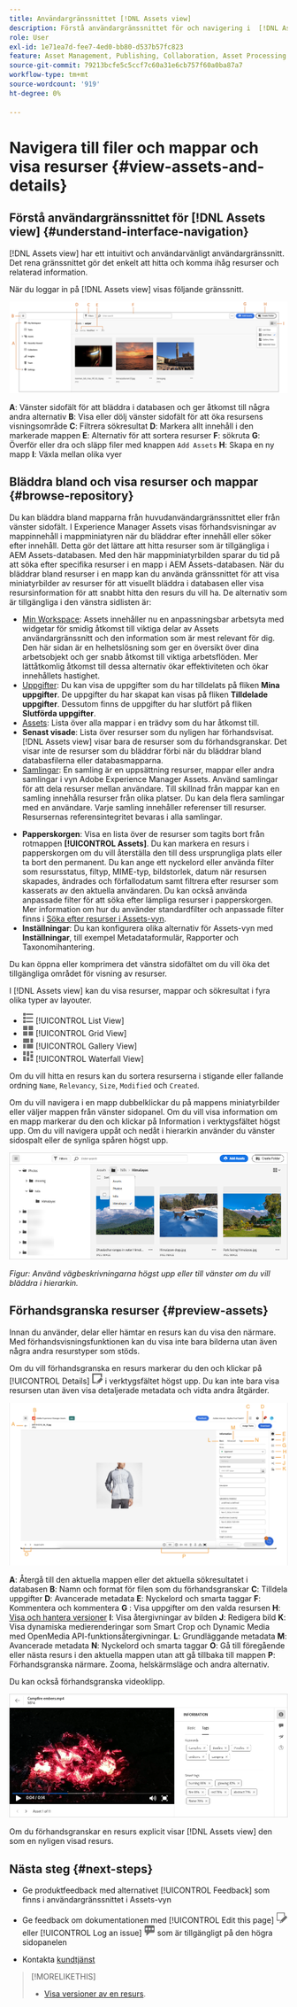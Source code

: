```yaml
---
title: Användargränssnittet [!DNL Assets view]
description: Förstå användargränssnittet för och navigering i  [!DNL Assets view].
role: User
exl-id: 1e71ea7d-fee7-4ed0-bb80-d537b57fc823
feature: Asset Management, Publishing, Collaboration, Asset Processing
source-git-commit: 79213bcfe5c5ccf7c60a31e6cb757f60a0ba87a7
workflow-type: tm+mt
source-wordcount: '919'
ht-degree: 0%

---
```


# Navigera till filer och mappar och visa resurser {#view-assets-and-details}

<!-- TBD: Give screenshots of all views with many assets. Zoom out to showcase how the thumbnails/tiles flow on the UI in different views. -->

<!-- TBD: The options in left sidebar may change. Shared with me and Shared by me are missing for now. Update this section as UI is updated. -->

## Förstå användargränssnittet för [!DNL Assets view] {#understand-interface-navigation}

[!DNL Assets view] har ett intuitivt och användarvänligt användargränssnitt. Det rena gränssnittet gör det enkelt att hitta och komma ihåg resurser och relaterad information.

När du loggar in på [!DNL Assets view] visas följande gränssnitt.

![[!DNL Assets view]-användargränssnitt](assets/assets-view-interface.png)

**A**: Vänster sidofält för att bläddra i databasen och ger åtkomst till några andra alternativ **B**: Visa eller dölj vänster sidofält för att öka resursens visningsområde **C**: Filtrera sökresultat **D**: Markera allt innehåll i den markerade mappen **E**: Alternativ för att sortera resurser **F**: sökruta **G**: Överför eller dra och släpp filer med knappen `Add Assets` **H**: Skapa en ny mapp **I**: Växla mellan olika vyer

<!-- TBD: Need an embedded video here with narration. It has to be hosted on MPC to be embeddable. -->

## Bläddra bland och visa resurser och mappar {#browse-repository}

Du kan bläddra bland mapparna från huvudanvändargränssnittet eller från vänster sidofält. I Experience Manager Assets visas förhandsvisningar av mappinnehåll i mappminiatyren när du bläddrar efter innehåll eller söker efter innehåll. Detta gör det lättare att hitta resurser som är tillgängliga i AEM Assets-databasen. Med den här mappminiatyrbilden sparar du tid på att söka efter specifika resurser i en mapp i AEM Assets-databasen.
När du bläddrar bland resurser i en mapp kan du använda gränssnittet för att visa miniatyrbilder av resurser för att visuellt bläddra i databasen eller visa resursinformation för att snabbt hitta den resurs du vill ha. De alternativ som är tillgängliga i den vänstra sidlisten är:

* [Min Workspace](/help/assets/my-workspace-assets-view.md): Assets innehåller nu en anpassningsbar arbetsyta med widgetar för smidig åtkomst till viktiga delar av Assets användargränssnitt och den information som är mest relevant för dig. Den här sidan är en helhetslösning som ger en översikt över dina arbetsobjekt och ger snabb åtkomst till viktiga arbetsflöden. Mer lättåtkomlig åtkomst till dessa alternativ ökar effektiviteten och ökar innehållets hastighet.
* [Uppgifter](/help/assets/my-workspace-assets-view.md): Du kan visa de uppgifter som du har tilldelats på fliken **Mina uppgifter**. De uppgifter du har skapat kan visas på fliken **Tilldelade uppgifter**. Dessutom finns de uppgifter du har slutfört på fliken **Slutförda uppgifter**.
* [Assets](/help/assets/manage-organize-assets-view.md): Lista över alla mappar i en trädvy som du har åtkomst till.
* **Senast visade**: Lista över resurser som du nyligen har förhandsvisat. [!DNL Assets view] visar bara de resurser som du förhandsgranskar. Det visar inte de resurser som du bläddrar förbi när du bläddrar bland databasfilerna eller databasmapparna.
* [Samlingar](/help/assets/manage-collections-assets-view.md): En samling är en uppsättning resurser, mappar eller andra samlingar i vyn Adobe Experience Manager Assets. Använd samlingar för att dela resurser mellan användare. Till skillnad från mappar kan en samling innehålla resurser från olika platser. Du kan dela flera samlingar med en användare. Varje samling innehåller referenser till resurser. Resursernas referensintegritet bevaras i alla samlingar.

<!--

* [Insights](/help/assets/manage-reports-assets-view.md#view-live-statistics): In [!DNL Assets view], you can view real-time insights on your dashboard. Assets view enables you to view real-time data for your Assets view environment with the Insights dashboard. You can view real-time event metrics during the last 30 days or for the last 12 months. 

-->
* **Papperskorgen**: Visa en lista över de resurser som tagits bort från rotmappen **[!UICONTROL Assets]**. Du kan markera en resurs i papperskorgen om du vill återställa den till dess ursprungliga plats eller ta bort den permanent. Du kan ange ett nyckelord eller använda filter som resursstatus, filtyp, MIME-typ, bildstorlek, datum när resursen skapades, ändrades och förfallodatum samt filtrera efter resurser som kasserats av den aktuella användaren. Du kan också använda anpassade filter för att söka efter lämpliga resurser i papperskorgen. Mer information om hur du använder standardfilter och anpassade filter finns i [Söka efter resurser i Assets-vyn](/help/assets/search-assets-view.md).
* **Inställningar**: Du kan konfigurera olika alternativ för Assets-vyn med **Inställningar**, till exempel Metadataformulär, Rapporter och Taxonomihantering.

<!-- TBD: Not sure if we want to publish these right now. CC Libs are beta as per Greg.
* **Libraries**: Access to [!DNL Adobe Creative Cloud Team] (CCT) Libraries view. This view is visible only if the user is entitled to CCT Libraries.
-->

<!-- TBD: My Work Space shows task inbox and it is not visible on AEM Cloud Demos as of now. It is the source of truth server hence not documenting My Work Space option for now.
-->

Du kan öppna eller komprimera det vänstra sidofältet om du vill öka det tillgängliga området för visning av resurser.

I [!DNL Assets view] kan du visa resurser, mappar och sökresultat i fyra olika typer av layouter.

* ![ikon för listvy](assets/do-not-localize/list-view.png) [!UICONTROL List View]
* ![ikon för stödrastervisning](assets/do-not-localize/grid-view.png) [!UICONTROL Grid View]
* ![gallerivisningsikon](assets/do-not-localize/gallery-view.png) [!UICONTROL Gallery View]
* ![ikon för vattenfallsvy](assets/do-not-localize/waterfall-view.png) [!UICONTROL Waterfall View]

Om du vill hitta en resurs kan du sortera resurserna i stigande eller fallande ordning `Name`, `Relevancy`, `Size`, `Modified` och `Created`.

Om du vill navigera i en mapp dubbelklickar du på mappens miniatyrbilder eller väljer mappen från vänster sidopanel. Om du vill visa information om en mapp markerar du den och klickar på Information i verktygsfältet högst upp. Om du vill navigera uppåt och nedåt i hierarkin använder du vänster sidospalt eller de synliga spåren högst upp.

![Bläddra bland mappar](assets/browsing-folders.png)

*Figur: Använd vägbeskrivningarna högst upp eller till vänster om du vill bläddra i hierarkin.*

## Förhandsgranska resurser {#preview-assets}

Innan du använder, delar eller hämtar en resurs kan du visa den närmare. Med förhandsvisningsfunktionen kan du visa inte bara bilderna utan även några andra resurstyper som stöds.

Om du vill förhandsgranska en resurs markerar du den och klickar på [!UICONTROL Details] ![informationsikonen](assets/do-not-localize/edit-in-icon.png) i verktygsfältet högst upp. Du kan inte bara visa resursen utan även visa detaljerade metadata och vidta andra åtgärder.

![Förhandsgranska en resurs](/help/assets/assets/navigate-file-folder-dm.png)

**A**: Återgå till den aktuella mappen eller det aktuella sökresultatet i databasen **B**: Namn och format för filen som du förhandsgranskar **C**: Tilldela uppgifter **D**: Avancerade metadata **E**: Nyckelord och smarta taggar **F**: Kommentera och kommentera **G** : Visa uppgifter om den valda resursen **H**: [Visa och hantera versioner](/help/assets/manage-organize-assets-view.md#versions-of-assets) **I**: Visa återgivningar av bilden **J**: Redigera bild **K**: Visa dynamiska medierenderingar som Smart Crop och Dynamic Media med OpenMedia API-funktionsåtergivningar. **L**: Grundläggande metadata **M**: Avancerade metadata **N**: Nyckelord och smarta taggar **O**: Gå till föregående eller nästa resurs i den aktuella mappen utan att gå tillbaka till mappen **P**: Förhandsgranska närmare. Zooma, helskärmsläge och andra alternativ.

Du kan också förhandsgranska videoklipp.

![Videoförhandsgranskning](assets/preview-video.png)

Om du förhandsgranskar en resurs explicit visar [!DNL Assets view] den som en nyligen visad resurs.

<!-- TBD: Describe the options.

Explicitly previewed assets are displayed as recently viewed assets. Give screenshot of this.
Other use cases after previewing.
-->

## Nästa steg {#next-steps}

* Ge produktfeedback med alternativet [!UICONTROL Feedback] som finns i användargränssnittet i Assets-vyn

* Ge feedback om dokumentationen med [!UICONTROL Edit this page] ![redigera sidan](assets/do-not-localize/edit-page.png) eller [!UICONTROL Log an issue] ![skapa ett GitHub-problem](assets/do-not-localize/github-issue.png) som är tillgängligt på den högra sidopanelen

* Kontakta [kundtjänst](https://experienceleague.adobe.com/sv?support-solution=General#support)

>[!MORELIKETHIS]
>
>* [Visa versioner av en resurs](/help/assets/manage-organize-assets-view.md#view-versions).
